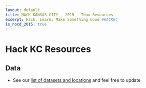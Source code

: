 ```yaml
---
layout: default
title: HACK KANSAS CITY - 2015 - Team Resources
excerpt: Hack, Learn, Make Something Good #HACKKC
is_nocd_2015: true
---
```

# Hack KC Resources

## Data
* See our [list of datasets and locations](https://github.com/codeforkansascity/kc-open-data-library/wiki) and feel free to update
